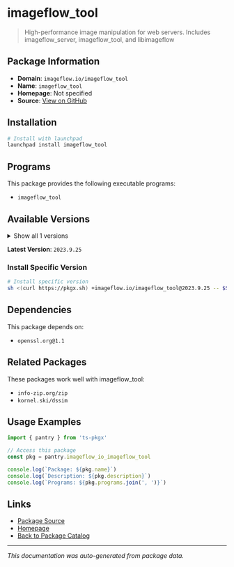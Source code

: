 # imageflow_tool

> High-performance image manipulation for web servers. Includes imageflow_server, imageflow_tool, and libimageflow

## Package Information

- **Domain**: `imageflow.io/imageflow_tool`
- **Name**: `imageflow_tool`
- **Homepage**: Not specified
- **Source**: [View on GitHub](https://github.com/pkgxdev/pantry/tree/main/projects/imageflow.io/imageflow_tool/package.yml)

## Installation

```bash
# Install with launchpad
launchpad install imageflow_tool
```

## Programs

This package provides the following executable programs:

- `imageflow_tool`

## Available Versions

<details>
<summary>Show all 1 versions</summary>

- `2023.9.25`

</details>

**Latest Version**: `2023.9.25`

### Install Specific Version

```bash
# Install specific version
sh <(curl https://pkgx.sh) +imageflow.io/imageflow_tool@2023.9.25 -- $SHELL -i
```

## Dependencies

This package depends on:

- `openssl.org@1.1`

## Related Packages

These packages work well with imageflow_tool:

- `info-zip.org/zip`
- `kornel.ski/dssim`

## Usage Examples

```typescript
import { pantry } from 'ts-pkgx'

// Access this package
const pkg = pantry.imageflow_io_imageflow_tool

console.log(`Package: ${pkg.name}`)
console.log(`Description: ${pkg.description}`)
console.log(`Programs: ${pkg.programs.join(', ')}`)
```

## Links

- [Package Source](https://github.com/pkgxdev/pantry/tree/main/projects/imageflow.io/imageflow_tool/package.yml)
- [Homepage](#)
- [Back to Package Catalog](../package-catalog.md)

---

*This documentation was auto-generated from package data.*
